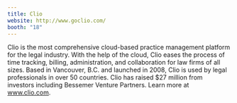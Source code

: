 ```yaml
---
title: Clio
website: http://www.goclio.com/
booth: "18"
---
```


Clio is the most comprehensive cloud-based practice management platform for the legal industry. With the help of the cloud, Clio eases the process of time tracking, billing, administration, and collaboration for law firms of all sizes. Based in Vancouver, B.C. and launched in 2008, Clio is used by legal professionals in over 50 countries. Clio has raised $27 million from investors including Bessemer Venture Partners. Learn more at www.clio.com.

